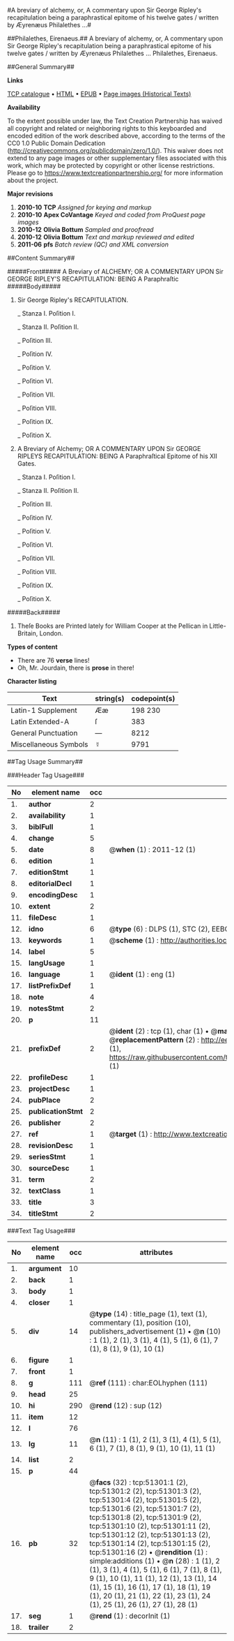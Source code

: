 #A breviary of alchemy, or, A commentary upon Sir George Ripley's recapitulation being a paraphrastical epitome of his twelve gates / written by Æyrenæus Philalethes ...#

##Philalethes, Eirenaeus.##
A breviary of alchemy, or, A commentary upon Sir George Ripley's recapitulation being a paraphrastical epitome of his twelve gates / written by Æyrenæus Philalethes ...
Philalethes, Eirenaeus.

##General Summary##

**Links**

[TCP catalogue](http://www.ota.ox.ac.uk/tcp/)  • 
[HTML](http://tei.it.ox.ac.uk/tcp/Texts-HTML/free/A61/A61315.html)  • 
[EPUB](http://tei.it.ox.ac.uk/tcp/Texts-EPUB/free/A61/A61315.epub) • 
[Page images (Historical Texts)](https://historicaltexts.jisc.ac.uk/eebo-11943306e)

**Availability**

To the extent possible under law, the Text Creation Partnership has waived all copyright and related or neighboring rights to this keyboarded and encoded edition of the work described above, according to the terms of the CC0 1.0 Public Domain Dedication (http://creativecommons.org/publicdomain/zero/1.0/). This waiver does not extend to any page images or other supplementary files associated with this work, which may be protected by copyright or other license restrictions. Please go to https://www.textcreationpartnership.org/ for more information about the project.

**Major revisions**

1. __2010-10__ __TCP__ *Assigned for keying and markup*
1. __2010-10__ __Apex CoVantage__ *Keyed and coded from ProQuest page images*
1. __2010-12__ __Olivia Bottum__ *Sampled and proofread*
1. __2010-12__ __Olivia Bottum__ *Text and markup reviewed and edited*
1. __2011-06__ __pfs__ *Batch review (QC) and XML conversion*

##Content Summary##

#####Front#####
A Breviary of ALCHEMY; OR A COMMENTARY UPON Sir GEORGE RIPLEY'S RECAPITULATION: BEING A Paraphraſtic
#####Body#####

1. Sir George Ripley's RECAPITULATION.

    _ Stanza I. Poſition I.

    _ Stanza II. Poſition II.

    _ Poſition III.

    _ Poſition IV.

    _ Poſition V.

    _ Poſition VI.

    _ Poſition VII.

    _ Poſition VIII.

    _ Poſition IX.

    _ Poſition X.

1. A Breviary of Alchemy; OR A COMMENTARY UPON Sir GEORGE RIPLEYS RECAPITULATION: BEING A Paraphraſtical Epitome of his XII Gates.

    _ Stanza I. Poſition I.

    _ Stanza II. Poſition II.

    _ Poſition III.

    _ Poſition IV.

    _ Poſition V.

    _ Poſition VI.

    _ Poſition VII.

    _ Poſition VIII.

    _ Poſition IX.

    _ Poſition X.

#####Back#####

1. Theſe Books are Printed lately for William Cooper at the Pellican in Little-Britain, London.

**Types of content**

  * There are 76 **verse** lines!
  * Oh, Mr. Jourdain, there is **prose** in there!

**Character listing**


|Text|string(s)|codepoint(s)|
|---|---|---|
|Latin-1 Supplement|Ææ|198 230|
|Latin Extended-A|ſ|383|
|General Punctuation|—|8212|
|Miscellaneous Symbols|☿|9791|

##Tag Usage Summary##

###Header Tag Usage###

|No|element name|occ|attributes|
|---|---|---|---|
|1.|__author__|2||
|2.|__availability__|1||
|3.|__biblFull__|1||
|4.|__change__|5||
|5.|__date__|8| @__when__ (1) : 2011-12 (1)|
|6.|__edition__|1||
|7.|__editionStmt__|1||
|8.|__editorialDecl__|1||
|9.|__encodingDesc__|1||
|10.|__extent__|2||
|11.|__fileDesc__|1||
|12.|__idno__|6| @__type__ (6) : DLPS (1), STC (2), EEBO-CITATION (1), OCLC (1), VID (1)|
|13.|__keywords__|1| @__scheme__ (1) : http://authorities.loc.gov/ (1)|
|14.|__label__|5||
|15.|__langUsage__|1||
|16.|__language__|1| @__ident__ (1) : eng (1)|
|17.|__listPrefixDef__|1||
|18.|__note__|4||
|19.|__notesStmt__|2||
|20.|__p__|11||
|21.|__prefixDef__|2| @__ident__ (2) : tcp (1), char (1)  •  @__matchPattern__ (2) : ([0-9\-]+):([0-9IVX]+) (1), (.+) (1)  •  @__replacementPattern__ (2) : http://eebo.chadwyck.com/downloadtiff?vid=$1&page=$2 (1), https://raw.githubusercontent.com/textcreationpartnership/Texts/master/tcpchars.xml#$1 (1)|
|22.|__profileDesc__|1||
|23.|__projectDesc__|1||
|24.|__pubPlace__|2||
|25.|__publicationStmt__|2||
|26.|__publisher__|2||
|27.|__ref__|1| @__target__ (1) : http://www.textcreationpartnership.org/docs/. (1)|
|28.|__revisionDesc__|1||
|29.|__seriesStmt__|1||
|30.|__sourceDesc__|1||
|31.|__term__|2||
|32.|__textClass__|1||
|33.|__title__|3||
|34.|__titleStmt__|2||


###Text Tag Usage###

|No|element name|occ|attributes|
|---|---|---|---|
|1.|__argument__|10||
|2.|__back__|1||
|3.|__body__|1||
|4.|__closer__|1||
|5.|__div__|14| @__type__ (14) : title_page (1), text (1), commentary (1), position (10), publishers_advertisement (1)  •  @__n__ (10) : 1 (1), 2 (1), 3 (1), 4 (1), 5 (1), 6 (1), 7 (1), 8 (1), 9 (1), 10 (1)|
|6.|__figure__|1||
|7.|__front__|1||
|8.|__g__|111| @__ref__ (111) : char:EOLhyphen (111)|
|9.|__head__|25||
|10.|__hi__|290| @__rend__ (12) : sup (12)|
|11.|__item__|12||
|12.|__l__|76||
|13.|__lg__|11| @__n__ (11) : 1 (1), 2 (1), 3 (1), 4 (1), 5 (1), 6 (1), 7 (1), 8 (1), 9 (1), 10 (1), 11 (1)|
|14.|__list__|2||
|15.|__p__|44||
|16.|__pb__|32| @__facs__ (32) : tcp:51301:1 (2), tcp:51301:2 (2), tcp:51301:3 (2), tcp:51301:4 (2), tcp:51301:5 (2), tcp:51301:6 (2), tcp:51301:7 (2), tcp:51301:8 (2), tcp:51301:9 (2), tcp:51301:10 (2), tcp:51301:11 (2), tcp:51301:12 (2), tcp:51301:13 (2), tcp:51301:14 (2), tcp:51301:15 (2), tcp:51301:16 (2)  •  @__rendition__ (1) : simple:additions (1)  •  @__n__ (28) : 1 (1), 2 (1), 3 (1), 4 (1), 5 (1), 6 (1), 7 (1), 8 (1), 9 (1), 10 (1), 11 (1), 12 (1), 13 (1), 14 (1), 15 (1), 16 (1), 17 (1), 18 (1), 19 (1), 20 (1), 21 (1), 22 (1), 23 (1), 24 (1), 25 (1), 26 (1), 27 (1), 28 (1)|
|17.|__seg__|1| @__rend__ (1) : decorInit (1)|
|18.|__trailer__|2||
